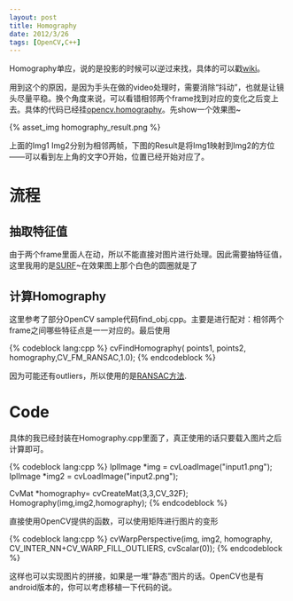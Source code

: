 ```yaml
---
layout: post
title: Homography
date: 2012/3/26
tags: [OpenCV,C++]
---
```


Homography单应，说的是投影的时候可以逆过来找，具体的可以戳[wiki](http://en.wikipedia.org/wiki/Homography)。

<!--more-->

用到这个的原因，是因为手头在做的video处理时，需要消除“抖动”，也就是让镜头尽量平稳。换个角度来说，可以看错相邻两个frame找到对应的变化之后变上去。具体的代码已经挂[opencv.homography](http://github.com/qiankanglai/opencv.homography)。先show一个效果图~

{% asset_img homography_result.png %}

上面的Img1 Img2分别为相邻两帧，下图的Result是将Img1映射到Img2的方位——可以看到左上角的文字O开始，位置已经开始对应了。

# 流程

## 抽取特征值

由于两个frame里面人在动，所以不能直接对图片进行处理。因此需要抽特征值，这里我用的是[SURF](http://en.wikipedia.org/wiki/SURF)~在效果图上那个白色的圆圈就是了

## 计算Homography

这里参考了部分OpenCV sample代码find_obj.cpp。主要是进行配对：相邻两个frame之间哪些特征点是一一对应的。最后使用

{% codeblock lang:cpp %}
cvFindHomography( points1, points2, homography,CV_FM_RANSAC,1.0);
{% endcodeblock %}

因为可能还有outliers，所以使用的是[RANSAC方法](http://en.wikipedia.org/wiki/RANSAC).

# Code

具体的我已经封装在Homography.cpp里面了，真正使用的话只要载入图片之后计算即可。

{% codeblock lang:cpp %}
IplImage *img = cvLoadImage("input1.png");
IplImage *img2 = cvLoadImage("input2.png");

CvMat *homography= cvCreateMat(3,3,CV_32F);
Homography(img,img2,homography);
{% endcodeblock %}

直接使用OpenCV提供的函数，可以使用矩阵进行图片的变形

{% codeblock lang:cpp %}
cvWarpPerspective(img, img2, homography, CV_INTER_NN+CV_WARP_FILL_OUTLIERS, cvScalar(0));
{% endcodeblock %}

这样也可以实现图片的拼接，如果是一堆“静态”图片的话。OpenCV也是有android版本的，你可以考虑移植一下代码的说。
